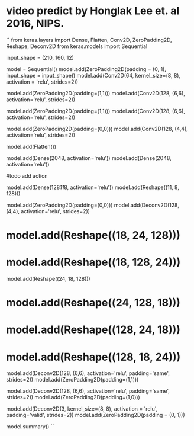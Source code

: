 # video predict by Honglak Lee et. al 2016, NIPS. 
``
from keras.layers import Dense, Flatten, Conv2D, ZeroPadding2D, Reshape, Deconv2D
from keras.models import Sequential

input_shape = (210, 160, 12)

model = Sequential()
model.add(ZeroPadding2D(padding = (0, 1), input_shape = input_shape))
model.add(Conv2D(64, kernel_size=(8, 8), activation = 'relu', strides=2))

model.add(ZeroPadding2D(padding=(1,1)))
model.add(Conv2D(128, (6,6), activation='relu', strides=2))

model.add(ZeroPadding2D(padding=(1,1)))
model.add(Conv2D(128, (6,6), activation='relu', strides=2))

model.add(ZeroPadding2D(padding=(0,0)))
model.add(Conv2D(128, (4,4), activation='relu', strides=2))

model.add(Flatten())

model.add(Dense(2048, activation='relu'))
model.add(Dense(2048, activation='relu'))

#todo add action

model.add(Dense(128*11*8, activation='relu'))
model.add(Reshape((11, 8, 128)))

model.add(ZeroPadding2D(padding=(0,0)))
model.add(Deconv2D(128, (4,4), activation='relu', strides=2))

# model.add(Reshape((18, 24, 128)))
# model.add(Reshape((18, 128, 24)))
model.add(Reshape((24, 18, 128)))
# model.add(Reshape((24, 128, 18)))
# model.add(Reshape((128, 24, 18)))
# model.add(Reshape((128, 18, 24)))

model.add(Deconv2D(128, (6,6), activation='relu', padding='same', strides=2))
model.add(ZeroPadding2D(padding=(1,1)))

model.add(Deconv2D(128, (6,6), activation='relu', padding='same', strides=2))
model.add(ZeroPadding2D(padding=(1,0)))

model.add(Deconv2D(3, kernel_size=(8, 8), activation = 'relu', padding='valid', strides=2))
model.add(ZeroPadding2D(padding = (0, 1)))

model.summary()
``
